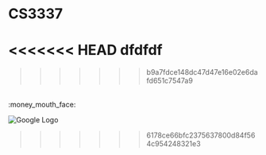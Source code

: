 # CS3337
<<<<<<< HEAD
dfdfdf
=======
>>>>>>> b9a7fdce148dc47d47e16e02e6dafd651c7547a9
<br/>
:money_mouth_face:
<br/>

![Google Logo](https://www.google.com/images/branding/googlelogo/2x/googlelogo_color_272x92dp.png)

>>>>>>> 6178ce66bfc2375637800d84f564c954248321e3
